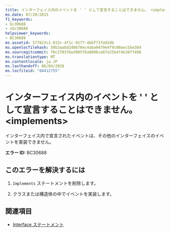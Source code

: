 ```yaml
---
title: インターフェイス内のイベントを ' ' として宣言することはできません。 <implements>
ms.date: 07/20/2015
f1_keywords:
- bc30688
- vbc30688
helpviewer_keywords:
- BC30688
ms.assetid: 577823c1-815c-4f1c-9177-4bbf73fa92db
ms.openlocfilehash: 50b3aabd148678ec4aba0479e4f9c00aec5be384
ms.sourcegitcommit: f8c270376ed905f6a8896ce0fe25b4f4b38ff498
ms.translationtype: MT
ms.contentlocale: ja-JP
ms.lasthandoff: 06/04/2020
ms.locfileid: "84412755"
---
```

# <a name="events-in-interfaces-cannot-be-declared-implements"></a>インターフェイス内のイベントを ' ' として宣言することはできません。 \<implements>
インターフェイス内で宣言されたイベントは、その他のインターフェイスのイベントを実装できません。  
  
 **エラー ID:** BC30688  
  
## <a name="to-correct-this-error"></a>このエラーを解決するには  
  
1. `Implements` ステートメントを削除します。  
  
2. クラスまたは構造体の中でイベントを実装します。  
  
## <a name="see-also"></a>関連項目

- [Interface ステートメント](../language-reference/statements/interface-statement.md)
